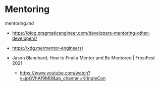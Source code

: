
# Mentoring

mentoring.md

*   https://blog.pragmaticengineer.com/developers-mentoring-other-developers/

*   https://xdg.me/mentor-engineers/

*   Jason Blanchard, How to Find a Mentor and Be Mentored | FrostFest 2021

    *   https://www.youtube.com/watch?v=jpGVhAf9MI8&ab_channel=KringleCon
